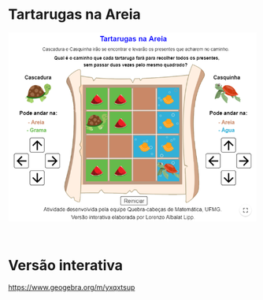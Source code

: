 # Tartarugas na Areia

![](preview.png)

<br>

# Versão interativa

https://www.geogebra.org/m/yxqxtsup